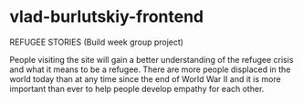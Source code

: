 # vlad-burlutskiy-frontend

REFUGEE STORIES (Build week group project)

People visiting the site will gain a better understanding of the refugee crisis and what it means to be a refugee. There are more people displaced in the world today than at any time since the end of World War II and it is more important than ever to help people develop empathy for each other.